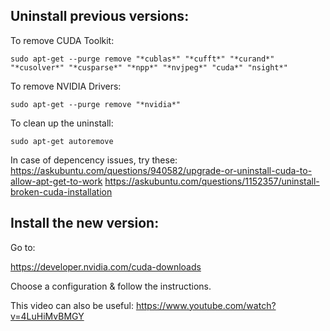 ## Uninstall previous versions:

To remove CUDA Toolkit:
```
sudo apt-get --purge remove "*cublas*" "*cufft*" "*curand*" "*cusolver*" "*cusparse*" "*npp*" "*nvjpeg*" "cuda*" "nsight*"
```

To remove NVIDIA Drivers:
```
sudo apt-get --purge remove "*nvidia*"
```

To clean up the uninstall:
```
sudo apt-get autoremove
```

In case of depencency issues, try these:
https://askubuntu.com/questions/940582/upgrade-or-uninstall-cuda-to-allow-apt-get-to-work
https://askubuntu.com/questions/1152357/uninstall-broken-cuda-installation


## Install the new version:

Go to:

https://developer.nvidia.com/cuda-downloads

Choose a configuration & follow the instructions.

This video can also be useful: https://www.youtube.com/watch?v=4LuHiMvBMGY
